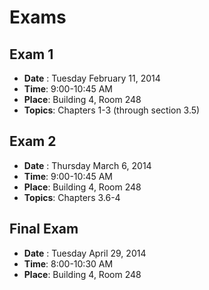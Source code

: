 # Exams

## Exam 1
* **Date** : Tuesday February 11, 2014
* **Time**: 9:00-10:45 AM
* **Place**: Building 4, Room 248
* **Topics**: Chapters 1-3 (through section 3.5)

## Exam 2
* **Date** : Thursday March 6, 2014
* **Time**: 9:00-10:45 AM
* **Place**: Building 4, Room 248
* **Topics**: Chapters 3.6-4

## Final Exam
* **Date** : Tuesday April 29, 2014
* **Time**: 8:00-10:30 AM
* **Place**: Building 4, Room 248
